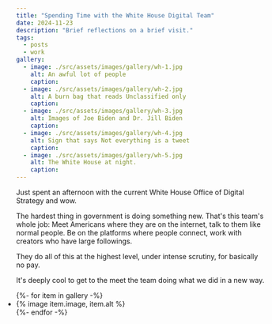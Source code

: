 ```yaml
---
title: "Spending Time with the White House Digital Team"
date: 2024-11-23
description: "Brief reflections on a brief visit."
tags:
  - posts
  - work
gallery:
  - image: ./src/assets/images/gallery/wh-1.jpg
    alt: An awful lot of people
    caption:
  - image: ./src/assets/images/gallery/wh-2.jpg
    alt: A burn bag that reads Unclassified only
    caption: 
  - image: ./src/assets/images/gallery/wh-3.jpg
    alt: Images of Joe Biden and Dr. Jill Biden
    caption:
  - image: ./src/assets/images/gallery/wh-4.jpg
    alt: Sign that says Not everything is a tweet
    caption: 
  - image: ./src/assets/images/gallery/wh-5.jpg
    alt: The White House at night.
    caption: 
---
```


Just spent an afternoon with the current White House Office of Digital Strategy and wow.

The hardest thing in government is doing something new. That's this team's whole job: Meet Americans where they are on the internet, talk to them like normal people. Be on the platforms where people connect, work with creators who have large followings. 

They do all of this at the highest level, under intense scrutiny, for basically no pay.

It's deeply cool to get to the meet the team doing what we did in a new way.

<ul class="gallery" role="list" style="padding: 0;">
  {%- for item in gallery -%}
    <li>{% image item.image, item.alt %}</li>
  {%- endfor -%}
</ul>